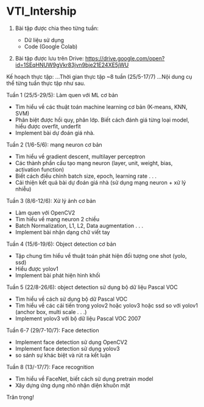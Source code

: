 # VTI_Intership

1. Bài tập được chia theo từng tuần:
	- Dữ liệu sử dụng
	- Code (Google Colab)

2. Bài tập được lưu trên Drive:
	https://drive.google.com/open?id=1SEqHNUW9gVkr83jvn9bje21E24XE5jWU

Kế hoạch thực tập:
...Thời gian thực tập ~8 tuần (25/5-17/7)
...Nội dung cụ thể từng tuần thực tập như sau.

Tuần 1 (25/5-29/5): Làm quen với ML cơ bản
- Tìm hiểu về các thuật toán machine learning cơ bản (K-means, KNN, SVM)
- Phân biệt được hồi quy, phân lớp. Biết cách đánh giá từng loại model, hiểu được overfit, underfit
- Implement bài dự đoán giá nhà.

Tuần 2 (1/6-5/6): mạng neuron cơ bản
- Tìm hiểu về gradient descent, multilayer perceptron
- Các thành phần cấu tạo mạng neuron (layer, unit, weight, bias, activation function)
- Biết cách điều chỉnh batch size, epoch, learning rate . . .
- Cải thiện kết quả bài dự đoán giá nhà (sử dụng mạng neuron + xử lý nhiễu)

Tuần 3 (8/6-12/6): Xử lý ảnh cơ bản
- Làm quen với OpenCV2
- Tìm hiểu về mạng neuron 2 chiều
- Batch Normalization, L1, L2, Data augmentation . . .
- Implement bài nhận dạng chữ viết tay

Tuần 4 (15/6-19/6): Object detection cơ bản
- Tập chung tìm hiểu về thuật toán phát hiện đối tượng one shot (yolo, ssd)
- Hiểu được yolov1
- Implement bài phát hiện hình khối

Tuần 5 (22/8-26/6): object detection sử dụng bộ dữ liệu Pascal VOC
- Tìm hiểu về cách sử dụng bộ dữ Pascal VOC
- Tìm hiểu về các cải tiến trong yolov2 hoặc yolov3 hoặc ssd so với yolov1 (anchor box, multi scale . . .)
- Implement yolov3 với bộ dữ liệu Pascal VOC 2007

Tuần 6-7 (29/7-10/7): Face detection
- Implement face detection sử dụng OpenCV2
- Implement face detection sử dụng yolov3
- so sánh sự khác biệt và rút ra kết luận 

Tuần 8 (13/-17/7): Face recognition
- Tìm hiểu về FaceNet, biết cách sử dụng pretrain model
- Xây dựng ứng dụng nhỏ nhận diện khuôn mặt

Trân trọng!
